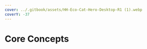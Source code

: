 ```yaml
---
cover: ../.gitbook/assets/HH-Eco-Cat-Hero-Desktop-R1 (1).webp
coverY: -37
---
```


# Core Concepts

